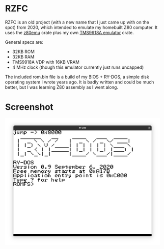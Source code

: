 # RZFC

RZFC is an old project (with a new name that I just came up with on the spot) from 2020, which intended to emulate my homebuilt Z80 computer. It uses the [z80emu](https://crates.io/crates/z80emu) crate plus my own [TMS9918A emulator](https://crates.io/crates/tms9918a_emu) crate.

General specs are:
 - 32KB ROM
 - 32KB RAM
 - TMS9918A VDP with 16KB VRAM
 - 4 MHz clock (though this emulator currently just runs uncapped)

The included rom.bin file is a build of my BIOS + RY-DOS, a simple disk operating system I wrote years ago.
It is badly written and could be much better, but I was learning Z80 assembly as I went along.

# Screenshot

![Screenshot of RY-DOS](docs/screenshots/ry-dos.png)
